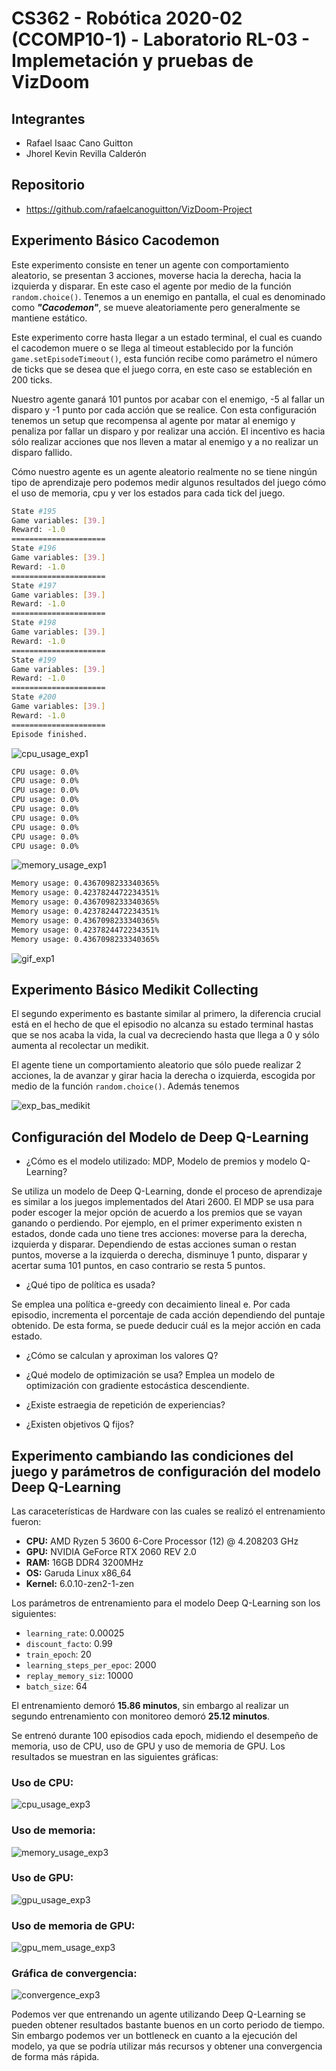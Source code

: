 # CS362 - Robótica 2020-02 (CCOMP10-1) - Laboratorio RL-03 - Implemetación y pruebas de VizDoom

## Integrantes

- Rafael Isaac Cano Guitton
- Jhorel Kevin Revilla Calderón

## Repositorio

- <https://github.com/rafaelcanoguitton/VizDoom-Project>

## Experimento Básico Cacodemon

<!-- descripción, ejecución, convergencia y resultados obtenidos -->

Este experimento consiste en tener un agente con comportamiento aleatorio, se presentan 3 acciones, moverse hacia la derecha, hacia la izquierda y disparar.  En este caso el agente por medio de la función `random.choice()`. Tenemos a un enemigo en pantalla, el cual es denominado como ***"Cacodemon"***, se mueve aleatoriamente pero generalmente se mantiene estático.

Este experimento corre hasta llegar a un estado terminal, el cual es cuando el cacodemon muere o se llega al timeout establecido por la función `game.setEpisodeTimeout()`, esta función recibe como parámetro el número de ticks que se desea que el juego corra, en este caso se estableción en 200 ticks.

Nuestro agente ganará 101 puntos por acabar con el enemigo, -5 al fallar un disparo y -1 punto por cada acción que se realice. Con esta configuración tenemos un setup que recompensa al agente por matar al enemigo y penaliza por fallar un disparo y por realizar una acción. El incentivo es hacia sólo realizar acciones que nos lleven a matar al enemigo y a no realizar un disparo fallido.

Cómo nuestro agente es un agente aleatorio realmente no se tiene ningún tipo de aprendizaje pero podemos medir algunos resultados del juego cómo el uso de memoria, cpu y ver los estados para cada tick del juego.

```bash
State #195
Game variables: [39.]
Reward: -1.0
=====================
State #196
Game variables: [39.]
Reward: -1.0
=====================
State #197
Game variables: [39.]
Reward: -1.0
=====================
State #198
Game variables: [39.]
Reward: -1.0
=====================
State #199
Game variables: [39.]
Reward: -1.0
=====================
State #200
Game variables: [39.]
Reward: -1.0
=====================
Episode finished.
```

![cpu_usage_exp1](media/Figure_1.png)

```bash
CPU usage: 0.0%
CPU usage: 0.0%
CPU usage: 0.0%
CPU usage: 0.0%
CPU usage: 0.0%
CPU usage: 0.0%
CPU usage: 0.0%
CPU usage: 0.0%
CPU usage: 0.0%
```

![memory_usage_exp1](media/Screenshot%20from%202022-12-01%2014-37-15.png)

```bash
Memory usage: 0.4367098233340365%
Memory usage: 0.4237824472234351%
Memory usage: 0.4367098233340365%
Memory usage: 0.4237824472234351%
Memory usage: 0.4367098233340365%
Memory usage: 0.4237824472234351%
Memory usage: 0.4367098233340365%
```
<!-- cacodemon image -->
<!-- ![cacodemon](media/Screenshot%20from%202022-12-01%2013-07-09.png) -->
![gif_exp1](media/gif_exp_1.gif)
## Experimento Básico Medikit Collecting

El segundo experimento es bastante similar al primero, la diferencia crucial está en el hecho de que el episodio no alcanza su estado terminal hastas que se nos acaba la vida, la cual va decreciendo hasta que llega a 0 y sólo aumenta al recolectar un medikit.

El agente tiene un comportamiento aleatorio que sólo puede realizar 2 acciones, la de avanzar y girar hacia la derecha o izquierda, escogida por medio de la función `random.choice()`. Además tenemos

![exp_bas_medikit](media/gif_exp_2.gif)
<!-- descripción, ejecución, convergencia y resultados obtenidos -->

## Configuración del Modelo de Deep Q-Learning

- ¿Cómo es el modelo utilizado: MDP, Modelo de premios y modelo Q-Learning?  

Se utiliza un modelo de Deep Q-Learning, donde el proceso de aprendizaje es similar a los juegos implementados del Atari 2600. El MDP se usa para poder escoger la mejor opción de acuerdo a los premios que se vayan ganando o perdiendo. Por ejemplo, en el primer experimento existen n estados, donde cada uno tiene tres acciones: moverse para la derecha, izquierda y disparar. Dependiendo de estas acciones suman o restan puntos, moverse a la izquierda o derecha, disminuye 1 punto, disparar y acertar suma 101 puntos, en caso contrario se resta 5 puntos.

- ¿Qué tipo de política es usada?  

Se emplea una política e-greedy con decaimiento lineal e. Por cada episodio, incrementa el porcentaje de cada acción dependiendo del puntaje obtenido. De esta forma, se puede deducir cuál es la mejor acción en cada estado.

- ¿Cómo se calculan y aproximan los valores Q?
  
- ¿Qué modelo de optimización se usa?
  Emplea un modelo de optimización con gradiente estocástica descendiente.
- ¿Existe estraegia de repetición de experiencias?
  
- ¿Existen objetivos Q fijos?
  
## Experimento cambiando las condiciones del juego y parámetros de configuración del modelo Deep Q-Learning

Las caraceterísticas de Hardware con las cuales se realizó el entrenamiento fueron:

- **CPU:** AMD Ryzen 5 3600 6-Core Processor (12) @ 4.208203 GHz
- **GPU:** NVIDIA GeForce RTX 2060 REV 2.0
- **RAM:** 16GB DDR4 3200MHz
- **OS:** Garuda Linux x86_64
- **Kernel:** 6.0.10-zen2-1-zen

Los parámetros de entrenamiento para el modelo Deep Q-Learning son los siguientes:

- `learning_rate`: 0.00025
- `discount_facto`: 0.99
- `train_epoch`: 20
- `learning_steps_per_epoc`: 2000
- `replay_memory_siz`: 10000
- `batch_size`: 64

El entrenamiento demoró **15.86 minutos**, sin embargo al realizar un segundo entrenamiento con monitoreo demoró **25.12 minutos**.

Se entrenó durante 100 episodios cada epoch, midiendo el desempeño de memoria, uso de CPU, uso de GPU y uso de memoria de GPU. Los resultados se muestran en las siguientes gráficas:
<!-- descripción, ejecución, convergencia y resultados obtenidos -->
<!-- 15.86 sin monitoreo -->
### Uso de CPU:

![cpu_usage_exp3](media/exp3_cpu_usage.png)

### Uso de memoria:

![memory_usage_exp3](media/exp3_mem_usg.png)

### Uso de GPU:

![gpu_usage_exp3](media/exp3_gpu_usage.png)

### Uso de memoria de GPU:

![gpu_mem_usage_exp3](media/exp3_gpu_memory.png)

### Gráfica de convergencia:

![convergence_exp3](media/convergence.png)
<!-- 25.12 con monitoreo -->

Podemos ver que entrenando un agente utilizando Deep Q-Learning se pueden obtener resultados bastante buenos en un corto periodo de tiempo. Sin embargo podemos ver un bottleneck en cuanto a la ejecución del modelo, ya que se podría utilizar más recursos y obtener una convergencia de forma más rápida.